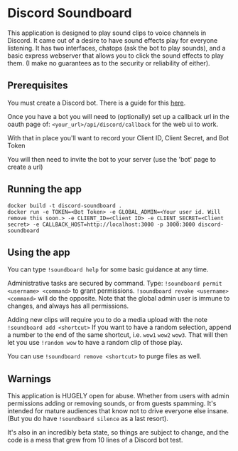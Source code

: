 # Discord Soundboard

This application is designed to play sound clips to voice channels in Discord. It came out of a desire to have sound effects play for everyone listening.
It has two interfaces, chatops (ask the bot to play sounds), and a basic express webserver that allows you to click the sound effects to play them. (I make no guarantees as to the security or reliability of either).

## Prerequisites

You must create a Discord bot. There is a guide for this [here](https://discordjs.guide/#/preparations/setting-up-a-bot-application).

Once you have a bot you will need to (optionally) set up a callback url in the oauth page of: `<your_url>/api/discord/callback` for the web ui to work.

With that in place you'll want to record your Client ID, Client Secret, and Bot Token

You will then need to invite the bot to your server (use the 'bot' page to create a url)

## Running the app

```
docker build -t discord-soundboard .
docker run -e TOKEN=<Bot Token> -e GLOBAL_ADMIN=<Your user id. Will remove this soon.> -e CLIENT_ID=<Client ID> -e CLIENT_SECRET=<Client secret> -e CALLBACK_HOST=http://localhost:3000 -p 3000:3000 discord-soundboard

```


## Using the app

You can type `!soundboard help` for some basic guidance at any time.

Administrative tasks are secured by command. Type: `!soundboard permit <username> <command>` to grant permissions. `!soundboard revoke <username> <command>` will do the opposite. Note that the global admin user is immune to changes, and always has all permissions.

Adding new clips will require you to do a media upload with the note `!soundboard add <shortcut>`
If you want to have a random selection, append a number to the end of the same shortcut, i.e. `wow1` `wow2` `wow3`. That will then let you use `!random wow` to have a random clip of those play.

You can use `!soundboard remove <shortcut>` to purge files as well.


## Warnings

This application is HUGELY open for abuse. Whether from users with admin permissions adding or removing sounds, or from guests spamming. It's intended for mature audiences that know not to drive everyone else insane. (But you do have `!soundboard silence` as a last resort).

It's also in an incredibly beta state, so things are subject to change, and the code is a mess that grew from 10 lines of a Discord bot test.